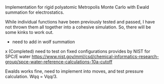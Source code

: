 Implementation for rigid polyatomic Metropolis Monte Carlo with Ewald summation for electrostatics. 

While individual functions have been previously tested and passed, I have not thrown them all together into a cohesive simulation. So, there will be some kinks to work out.

- need to add in wolf summation

x (Completed) need to test on fixed configurations provides by NIST for SPC/E water https://www.nist.gov/mml/csd/chemical-informatics-research-group/spce-water-reference-calculations-10a-cutoff 

Ewalds works fine, need to implement into moves, and test pressure calculation. Wqq = Vqq/3.

